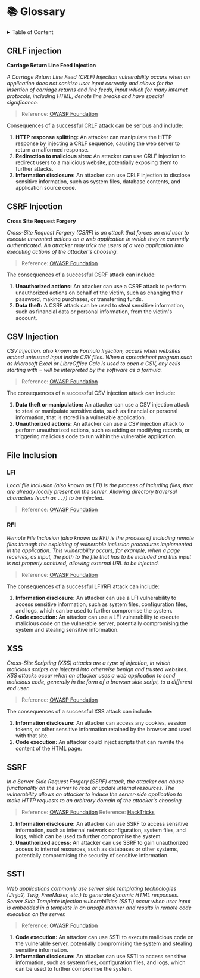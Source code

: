 # 📚 Glossary

<details>

<summary>Table of Content</summary>

* [CRLF injection](glossary.md#crlf-injection)
* [CSRF Injection](glossary.md#csrf-injection)
* [CSV Injection](glossary.md#csv-injection)
* [File Inclusion](glossary.md#file-inclusion)
  * [LFI](glossary.md#lfi)
  * [RFI](glossary.md#rfi)
* [SSRF](glossary.md#ssrf)
* [SSTI](glossary.md#ssti)

</details>

## CRLF injection

**Carriage Return Line Feed Injection**

_A Carriage Return Line Feed (CRLF) Injection vulnerability occurs when an application does not sanitize user input correctly and allows for the insertion of carriage returns and line feeds, input which for many internet protocols, including HTML, denote line breaks and have special significance._

> Reference: [OWASP Foundation](https://owasp.org/www-community/vulnerabilities/CRLF\_Injection)

Consequences of a successful CRLF attack can be serious and include:

1. **HTTP response splitting:** An attacker can manipulate the HTTP response by injecting a CRLF sequence, causing the web server to return a malformed response.
2. **Redirection to malicious sites:** An attacker can use CRLF injection to redirect users to a malicious website, potentially exposing them to further attacks.
3. **Information disclosure:** An attacker can use CRLF injection to disclose sensitive information, such as system files, database contents, and application source code.

## CSRF Injection

**Cross Site Request Forgery**

_Cross-Site Request Forgery (CSRF) is an attack that forces an end user to execute unwanted actions on a web application in which they're currently authenticated. An attacker may trick the users of a web application into executing actions of the attacker's choosing._

> Reference: [OWASP Foundation](https://owasp.org/www-community/attacks/csrf)

The consequences of a successful CSRF attack can include:

1. **Unauthorized actions:** An attacker can use a CSRF attack to perform unauthorized actions on behalf of the victim, such as changing their password, making purchases, or transferring funds.
2. **Data theft:** A CSRF attack can be used to steal sensitive information, such as financial data or personal information, from the victim's account.

## CSV Injection

_CSV Injection, also known as Formula Injection, occurs when websites embed untrusted input inside CSV files. When a spreadsheet program such as Microsoft Excel or LibreOffice Calc is used to open a CSV, any cells starting with = will be interpreted by the software as a formula._

> Reference: [OWASP Foundation](https://owasp.org/www-community/attacks/CSV\_Injection)

The consequences of a successful CSV injection attack can include:

1. **Data theft or manipulation:** An attacker can use a CSV injection attack to steal or manipulate sensitive data, such as financial or personal information, that is stored in a vulnerable application.
2. **Unauthorized actions:** An attacker can use a CSV injection attack to perform unauthorized actions, such as adding or modifying records, or triggering malicious code to run within the vulnerable application.

## File Inclusion

### LFI

_Local file inclusion (also known as LFI) is the process of including files, that are already locally present on the server. Allowing directory traversal characters (such as `../`) to be injected._

> Reference: [OWASP Foundation](https://owasp.org/www-project-web-security-testing-guide/v42/4-Web\_Application\_Security\_Testing/07-Input\_Validation\_Testing/11.1-Testing\_for\_Local\_File\_Inclusion)

### RFI

_Remote File Inclusion (also known as RFI) is the process of including remote files through the exploiting of vulnerable inclusion procedures implemented in the application. This vulnerability occurs, for example, when a page receives, as input, the path to the file that has to be included and this input is not properly sanitized, allowing external URL to be injected._

> Reference: [OWASP Foundation](https://owasp.org/www-project-web-security-testing-guide/v42/4-Web\_Application\_Security\_Testing/07-Input\_Validation\_Testing/11.2-Testing\_for\_Remote\_File\_Inclusion)

The consequences of a successful LFI/RFI attack can include:

1. **Information disclosure:** An attacker can use a LFI vulnerability to access sensitive information, such as system files, configuration files, and logs, which can be used to further compromise the system.
2. **Code execution:** An attacker can use a LFI vulnerability to execute malicious code on the vulnerable server, potentially compromising the system and stealing sensitive information.

## XSS

_Cross-Site Scripting (XSS) attacks are a type of injection, in which malicious scripts are injected into otherwise benign and trusted websites. XSS attacks occur when an attacker uses a web application to send malicious code, generally in the form of a browser side script, to a different end user._

> Reference: [OWASP Foundation](https://owasp.org/www-community/attacks/xss/)

The consequences of a successful XSS attack can include:

1. **Information disclosure:** An attacker can access any cookies, session tokens, or other sensitive information retained by the browser and used with that site.
2. **Code execution:** An attacker could inject scripts that can rewrite the content of the HTML page.

## SSRF

_In a Server-Side Request Forgery (SSRF) attack, the attacker can abuse functionality on the server to read or update internal resources. The vulnerability allows an attacker to induce the server-side application to make HTTP requests to an arbitrary domain of the attacker's choosing._

> Reference: [OWASP Foundation](https://owasp.org/www-community/attacks/Server\_Side\_Request\_Forgery) Reference: [HackTricks](https://book.hacktricks.xyz/pentesting-web/ssrf-server-side-request-forgery)

1. **Information disclosure:** An attacker can use SSRF to access sensitive information, such as internal network configuration, system files, and logs, which can be used to further compromise the system.
2. **Unauthorized access:** An attacker can use SSRF to gain unauthorized access to internal resources, such as databases or other systems, potentially compromising the security of sensitive information.

## SSTI

_Web applications commonly use server side templating technologies (Jinja2, Twig, FreeMaker, etc.) to generate dynamic HTML responses. Server Side Template Injection vulnerabilities (SSTI) occur when user input is embedded in a template in an unsafe manner and results in remote code execution on the server._

> Reference: [OWASP Foundation](https://owasp.org/www-project-web-security-testing-guide/v41/4-Web\_Application\_Security\_Testing/07-Input\_Validation\_Testing/18-Testing\_for\_Server\_Side\_Template\_Injection)

1. **Code execution:** An attacker can use SSTI to execute malicious code on the vulnerable server, potentially compromising the system and stealing sensitive information.
2. **Information disclosure:** An attacker can use SSTI to access sensitive information, such as system files, configuration files, and logs, which can be used to further compromise the system.
